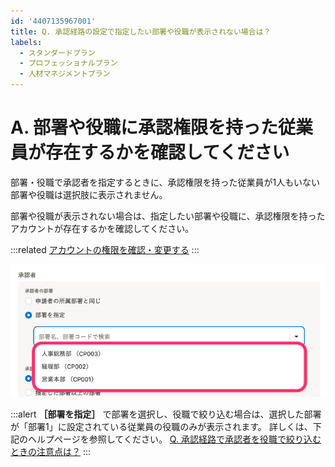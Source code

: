 ```yaml
---
id: '4407135967001'
title: Q. 承認経路の設定で指定したい部署や役職が表示されない場合は？
labels:
  - スタンダードプラン
  - プロフェッショナルプラン
  - 人材マネジメントプラン
---
```

# A. 部署や役職に承認権限を持った従業員が存在するかを確認してください

部署・役職で承認者を指定するときに、承認権限を持った従業員が1人もいない部署や役職は選択肢に表示されません。

部署や役職が表示されない場合は、指定したい部署や役職に、承認権限を持ったアカウントが存在するかを確認してください。

:::related
[アカウントの権限を確認・変更する](https://knowledge.smarthr.jp/hc/ja/articles/360026106574)
:::

![](./001-2.png)

:::alert
 **［部署を指定］** で部署を選択し、役職で絞り込む場合は、選択した部署が「部署1」に設定されている従業員の役職のみが表示されます。
詳しくは、下記のヘルプページを参照してください。
[Q. 承認経路で承認者を役職で絞り込むときの注意点は？](https://knowledge.smarthr.jp/hc/ja/articles/4407278215833)
:::
